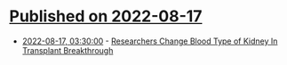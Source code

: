 # [Published on 2022-08-17](index.md)

* [2022-08-17, 03:30:00](https://science.slashdot.org/story/22/08/16/2053217/researchers-change-blood-type-of-kidney-in-transplant-breakthrough?utm_source=rss1.0mainlinkanon&utm_medium=feed) - [Researchers Change Blood Type of Kidney In Transplant Breakthrough](https://science.slashdot.org/story/22/08/16/2053217/researchers-change-blood-type-of-kidney-in-transplant-breakthrough?utm_source=rss1.0mainlinkanon&utm_medium=feed)
